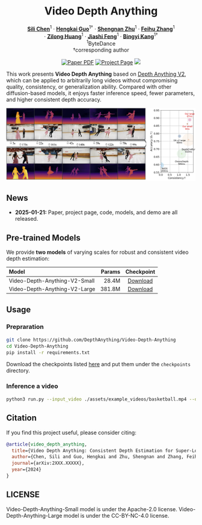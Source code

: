 <div align="center">
<h1>Video Depth Anything</h1>
  
[**Sili Chen**](https://github.com/SiliChen321)<sup>1</sup> · [**Hengkai Guo**](https://github.com/guohengkai)<sup>1&dagger;</sup> · [**Shengnan Zhu**](https://github.com/Shengnan-Zhu)<sup>1</sup>  · [**Feihu Zhang**](https://github.com/zhizunhu)<sup>1</sup>
<br>
  ·  [**Zilong Huang**](http://speedinghzl.github.io/)<sup>1</sup>   ·  [**Jiashi Feng**](https://scholar.google.com.sg/citations?user=Q8iay0gAAAAJ&hl=en)<sup>1</sup>   ·  [**Bingyi Kang**](https://bingykang.github.io/)<sup>1&dagger;</sup> 
<br>
<sup>1</sup>ByteDance
<br>
&dagger;corresponding author

<a href="https://arxiv.org/abs/25XX.XXXXX"><img src='https://img.shields.io/badge/arXiv-Video Depth Anything-red' alt='Paper PDF'></a>
<a href='https://videodepthanything.github.io'><img src='https://img.shields.io/badge/Project_Page-Video Depth Anything-green' alt='Project Page'></a>
<a href='https://huggingface.co/spaces/depth-anything/Video-Depth-Anything'><img src='https://img.shields.io/badge/%F0%9F%A4%97%20Hugging%20Face-Demo-blue'></a>
</div>

</div>

This work presents **Video Depth Anything** based on [Depth Anything V2](https://github.com/DepthAnything/Depth-Anything-V2), which can be applied to arbitrarily long videos without compromising quality, consistency, or generalization ability. Compared with other diffusion-based models, it enjoys faster inference speed, fewer parameters, and higher consistent depth accuracy.

![teaser](assets/teaser_video_v2.png)

## News
- **2025-01-21:** Paper, project page, code, models, and demo are all released.


## Pre-trained Models
We provide **two models** of varying scales for robust and consistent video depth estimation:

| Model | Params | Checkpoint |
|:-|-:|:-:|
| Video-Depth-Anything-V2-Small | 28.4M | [Download](https://huggingface.co/depth-anything/Video-Depth-Anything-Small/resolve/main/video_depth_anything_vits.pth?download=true) |
| Video-Depth-Anything-V2-Large | 381.8M | [Download](https://huggingface.co/depth-anything/Video-Depth-Anything-Large/resolve/main/video_depth_anything_vitl.pth?download=true) |


## Usage

### Prepraration

```bash
git clone https://github.com/DepthAnything/Video-Depth-Anything
cd Video-Depth-Anything
pip install -r requirements.txt
```

Download the checkpoints listed [here](#pre-trained-models) and put them under the `checkpoints` directory.

### Inference a video
```bash
python3 run.py --input_video ./assets/example_videos/basketball.mp4 --output_dir ./outputs --encoder vitl
```

## Citation

If you find this project useful, please consider citing:

```bibtex
@article{video_depth_anything,
  title={Video Depth Anything: Consistent Depth Estimation for Super-Long Videos},
  author={Chen, Sili and Guo, Hengkai and Zhu, Shengnan and Zhang, Feihu and Huang, Zilong and Feng, Jiashi and Kang, Bingyi}
  journal={arXiv:2XXX.XXXXX},
  year={2024}
}
```


## LICENSE
Video-Depth-Anything-Small model is under the Apache-2.0 license. Video-Depth-Anything-Large model is under the CC-BY-NC-4.0 license.
